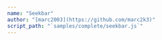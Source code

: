 ```yaml
---
name: "Seekbar"
author: "[marc2003](https://github.com/marc2k3)"
script_path: "`samples/complete/seekbar.js`"
---
```


